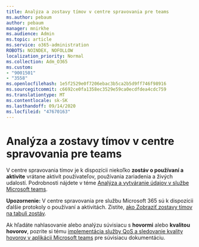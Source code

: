 ```yaml
---
title: Analýza a zostavy tímov v centre spravovania pre teams
ms.author: pebaum
author: pebaum
manager: mnirkhe
ms.audience: Admin
ms.topic: article
ms.service: o365-administration
ROBOTS: NOINDEX, NOFOLLOW
localization_priority: Normal
ms.collection: Adm_O365
ms.custom:
- "9001501"
- "3558"
ms.openlocfilehash: 1e5f2529e0f7206ebac3b5ca2b5d9ff746f98916
ms.sourcegitcommit: c6692ce0fa1358ec3529e59ca0ecdfdea4cdc759
ms.translationtype: MT
ms.contentlocale: sk-SK
ms.lasthandoff: 09/14/2020
ms.locfileid: "47670163"
---
```

# <a name="teams-analytics-and-reports-in-the-teams-admin-center"></a>Analýza a zostavy tímov v centre spravovania pre teams

V centre spravovania tímov je k dispozícii niekoľko **zostáv o používaní a aktivite** vrátane aktivít používateľov, používania zariadenia a živých udalostí. Podrobnosti nájdete v téme [Analýza a vytváranie údajov v službe Microsoft teams](https://docs.microsoft.com/microsoftteams/teams-analytics-and-reports/teams-reporting-reference).

**Upozornenie:** V centre spravovania pre službu Microsoft 365 sú k dispozícii ďalšie protokoly o používaní a aktivitách. Zistite, [ako Zobraziť zostavy tímov na tabuli zostáv](https://docs.microsoft.com/microsoftteams/teams-activity-reports#how-to-view-the-teams-reports-in-the-reports-dashboard).

Ak hľadáte nahlasovanie alebo analýzu súvisiacu s **hovormi** alebo **kvalitou hovorov**, pozrite si tému [implementácia služby QoS a sledovanie kvality hovorov v aplikácii Microsoft teams](https://docs.microsoft.com/microsoftteams/monitor-call-quality-qos) pre súvisiacu dokumentáciu.

